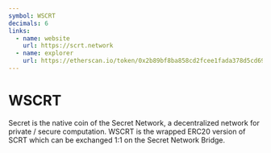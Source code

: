 ```yaml
---
symbol: WSCRT
decimals: 6
links:
  - name: website
    url: https://scrt.network
  - name: explorer
    url: https://etherscan.io/token/0x2b89bf8ba858cd2fcee1fada378d5cd6936968be
---
```


# WSCRT

Secret is the native coin of the Secret Network, a decentralized network for private / secure computation. WSCRT is the wrapped ERC20 version of SCRT which can be exchanged 1:1 on the Secret Network Bridge.
